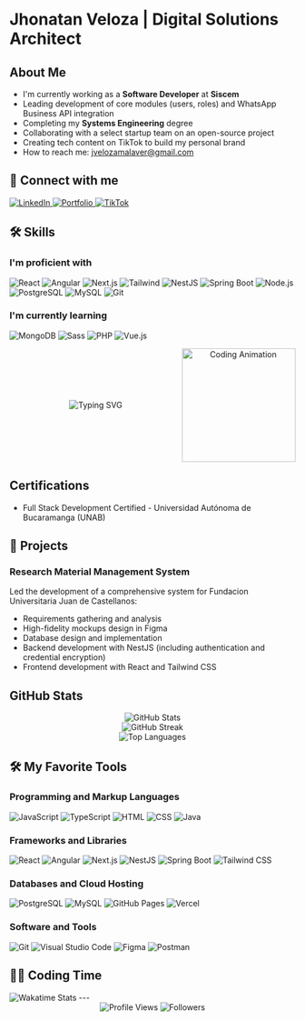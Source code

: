 # Jhonatan Veloza | Digital Solutions Architect

## About Me

- I'm currently working as a **Software Developer** at **Siscem**
- Leading development of core modules (users, roles) and WhatsApp Business API integration
- Completing my **Systems Engineering** degree
- Collaborating with a select startup team on an open-source project
- Creating tech content on TikTok to build my personal brand
- How to reach me: [jvelozamalaver@gmail.com](mailto:jvelozamalaver@gmail.com)

## 🔗 Connect with me

<p align="left">
  <a href="https://www.linkedin.com/in/jhonatanveloza" target="_blank">
    <img src="https://img.shields.io/badge/LinkedIn-0077B5?style=for-the-badge&logo=linkedin&logoColor=white" alt="LinkedIn"/>
  </a>
  <!-- Portfolio link placeholder -->
  <a href="#" target="_blank">
    <img src="https://img.shields.io/badge/Portfolio-FF5722?style=for-the-badge&logo=todoist&logoColor=white" alt="Portfolio"/>
  </a>
  <a href="https://tiktok.com/@iam_jhonatannnnn" target="_blank">
    <img src="https://img.shields.io/badge/TikTok-000000?style=for-the-badge&logo=tiktok&logoColor=white" alt="TikTok"/>
  </a>
</p>

## 🛠️ Skills

<h3>I'm proficient with</h3>
<p align="left">
  <img src="https://img.shields.io/badge/React-20232A?style=for-the-badge&logo=react&logoColor=61DAFB" alt="React"/>
  <img src="https://img.shields.io/badge/Angular-DD0031?style=for-the-badge&logo=angular&logoColor=white" alt="Angular"/>
  <img src="https://img.shields.io/badge/Next.js-000000?style=for-the-badge&logo=next.js&logoColor=white" alt="Next.js"/>
  <img src="https://img.shields.io/badge/Tailwind_CSS-38B2AC?style=for-the-badge&logo=tailwind-css&logoColor=white" alt="Tailwind"/>
  <img src="https://img.shields.io/badge/NestJS-E0234E?style=for-the-badge&logo=nestjs&logoColor=white" alt="NestJS"/>
  <img src="https://img.shields.io/badge/Spring_Boot-6DB33F?style=for-the-badge&logo=spring-boot&logoColor=white" alt="Spring Boot"/>
  <img src="https://img.shields.io/badge/Node.js-339933?style=for-the-badge&logo=nodedotjs&logoColor=white" alt="Node.js"/>
  <img src="https://img.shields.io/badge/PostgreSQL-316192?style=for-the-badge&logo=postgresql&logoColor=white" alt="PostgreSQL"/>
  <img src="https://img.shields.io/badge/MySQL-005C84?style=for-the-badge&logo=mysql&logoColor=white" alt="MySQL"/>
  <img src="https://img.shields.io/badge/GIT-E44C30?style=for-the-badge&logo=git&logoColor=white" alt="Git"/>
</p>

<h3>I'm currently learning</h3>
<p align="left">
  <img src="https://img.shields.io/badge/MongoDB-4EA94B?style=for-the-badge&logo=mongodb&logoColor=white" alt="MongoDB"/>
  <img src="https://img.shields.io/badge/Sass-CC6699?style=for-the-badge&logo=sass&logoColor=white" alt="Sass"/>
  <img src="https://img.shields.io/badge/PHP-777BB4?style=for-the-badge&logo=php&logoColor=white" alt="PHP"/>
  <img src="https://img.shields.io/badge/Vue.js-35495E?style=for-the-badge&logo=vuedotjs&logoColor=4FC08D" alt="Vue.js"/>
</p>

<div align="center" style="display: flex; align-items: center; justify-content: center; flex-wrap: wrap;">
  <div style="flex: 1; min-width: 300px;">
    <img src="https://readme-typing-svg.herokuapp.com?font=DS-Digital&weight=700&size=30&pause=1000&color=00FF00&center=true&vCenter=true&random=false&width=500&height=100&lines=Full+Stack+Developer;Systems+Engineering;Open+Source+Contributor;Building+Digital+Solutions" alt="Typing SVG" />
  </div>
  <div style="flex: 0 0 auto;">
    <img src="https://media4.giphy.com/media/v1.Y2lkPTc5MGI3NjExNndzN3g3Z2FmN3M1Nm1zcGJrNGJvZHRraWZlY21lbjRtbWx4OGo1YiZlcD12MV9pbnRlcm5hbF9naWZfYnlfaWQmY3Q9Zw/7vdlbr6lcVAmGK7lhB/giphy.gif" width="200" alt="Coding Animation" />
  </div>
</div>

## Certifications
- Full Stack Development Certified - Universidad Autónoma de Bucaramanga (UNAB)

## 🚀 Projects

### Research Material Management System
Led the development of a comprehensive system for Fundacion Universitaria Juan de Castellanos:
- Requirements gathering and analysis
- High-fidelity mockups design in Figma
- Database design and implementation
- Backend development with NestJS (including authentication and credential encryption)
- Frontend development with React and Tailwind CSS

<!-- More projects can be added here -->

## GitHub Stats

<div align="center">
  <img src="https://github-readme-stats.vercel.app/api?username=jhonnnydev&show_icons=true&theme=tokyonight" alt="GitHub Stats" />
</div>

<div align="center">
  <img src="https://github-readme-streak-stats.herokuapp.com/?user=jhonnnydev&theme=tokyonight" alt="GitHub Streak" />
</div>

<div align="center">
  <img src="https://github-readme-stats.vercel.app/api/top-langs/?username=jhonnnydev&layout=compact&theme=tokyonight" alt="Top Languages" />
</div>

## 🛠️ My Favorite Tools

<h3>Programming and Markup Languages</h3>
<p>
  <img alt="JavaScript" src="https://img.shields.io/badge/JavaScript-F7DF1E.svg?logo=javascript&logoColor=black">
  <img alt="TypeScript" src="https://img.shields.io/badge/TypeScript-007ACC.svg?logo=typescript&logoColor=white">
  <img alt="HTML" src="https://img.shields.io/badge/HTML-E34F26.svg?logo=html5&logoColor=white">
  <img alt="CSS" src="https://img.shields.io/badge/CSS-1572B6.svg?logo=css3&logoColor=white">
  <img alt="Java" src="https://img.shields.io/badge/Java-007396.svg?logo=java&logoColor=white">
</p>

<h3>Frameworks and Libraries</h3>
<p>
  <img alt="React" src="https://img.shields.io/badge/React-20232a.svg?logo=react&logoColor=%2361DAFB">
  <img alt="Angular" src="https://img.shields.io/badge/Angular-DD0031.svg?logo=angular&logoColor=white">
  <img alt="Next.js" src="https://img.shields.io/badge/Next.js-000000.svg?logo=nextdotjs&logoColor=white">
  <img alt="NestJS" src="https://img.shields.io/badge/NestJS-E0234E.svg?logo=nestjs&logoColor=white">
  <img alt="Spring Boot" src="https://img.shields.io/badge/Spring%20Boot-6DB33F.svg?logo=spring-boot&logoColor=white">
  <img alt="Tailwind CSS" src="https://img.shields.io/badge/Tailwind%20CSS-38B2AC.svg?logo=tailwind-css&logoColor=white">
</p>

<h3>Databases and Cloud Hosting</h3>
<p>
  <img alt="PostgreSQL" src="https://img.shields.io/badge/PostgreSQL-316192.svg?logo=postgresql&logoColor=white">
  <img alt="MySQL" src="https://img.shields.io/badge/MySQL-00f.svg?logo=mysql&logoColor=white">
  <img alt="GitHub Pages" src="https://img.shields.io/badge/GitHub%20Pages-327FC7.svg?logo=github&logoColor=white">
  <img alt="Vercel" src="https://img.shields.io/badge/Vercel-000000.svg?logo=vercel&logoColor=white">
</p>

<h3>Software and Tools</h3>
<p>
  <img alt="Git" src="https://img.shields.io/badge/Git-F05033.svg?logo=git&logoColor=white">
  <img alt="Visual Studio Code" src="https://img.shields.io/badge/Visual%20Studio%20Code-0078d7.svg?logo=visual-studio-code&logoColor=white">
  <img alt="Figma" src="https://img.shields.io/badge/Figma-F24E1E.svg?logo=figma&logoColor=white">
  <img alt="Postman" src="https://img.shields.io/badge/Postman-FF6C37?logo=postman&logoColor=white">
</p>

## 👨‍💻 Coding Time

  <img src="https://github-readme-stats.vercel.app/api/wakatime?username=jhonnnydev&theme=tokyonight" alt="Wakatime Stats" />
---

<div align="center">
  <img src="https://komarev.com/ghpvc/?username=jhonnnydev&color=blueviolet" alt="Profile Views" />
  <img src="https://img.shields.io/github/followers/jhonnnydev?label=Followers&style=social" alt="Followers" />
</div>
